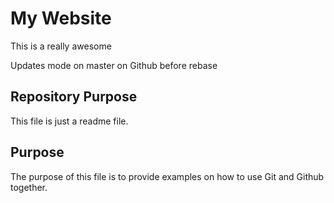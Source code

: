 # My Website

This is a really awesome

Updates mode on master on Github before rebase

## Repository Purpose

This file is just a readme file.

## Purpose

The purpose of this file is to provide examples
on how to use Git and Github together.